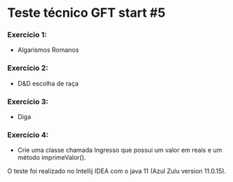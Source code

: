 # Teste técnico GFT start #5 
 
 ### Exercício 1: 
 
 - Algarismos Romanos
 
 ### Exercício 2:
 
 - D&D escolha de raça
 
 ### Exercício 3: 
 
 - Diga
 
 ### Exercício 4:
 
 - Crie uma classe chamada Ingresso que possui um valor em reais e um
método imprimeValor().
 
 O teste foi realizado no Intellij IDEA com o java 11 (Azul Zulu version 11.0.15).
